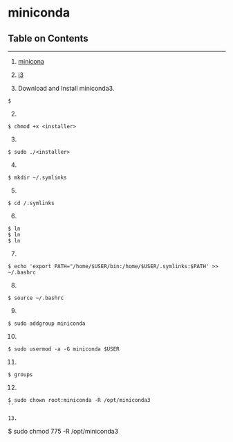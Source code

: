 # miniconda

## Table on Contents
-------------------
1. [minicona](https://github.com/jcook3701/linux-setup/tree/master/miniconda)
2. [i3](https://github.com/jcook3701/linux-setup/tree/master/i3)

1. Download and Install miniconda3.  
```
$ 
```

2.
```
$ chmod +x <installer>
```

3.
```
$ sudo ./<installer>
```

4.
```
$ mkdir ~/.symlinks
```

5.
```
$ cd /.symlinks
```

6.
```
$ ln 
$ ln 
$ ln
```

7.
```
$ echo 'export PATH="/home/$USER/bin:/home/$USER/.symlinks:$PATH' >> ~/.bashrc
```

8. 
```
$ source ~/.bashrc
```

9.
```
$ sudo addgroup miniconda
```

10.
```
$ sudo usermod -a -G miniconda $USER
```

11.
```
$ groups
```

12.
```
$ sudo chown root:miniconda -R /opt/miniconda3
``

13.
```
$ sudo chmod 775 -R /opt/miniconda3
```

